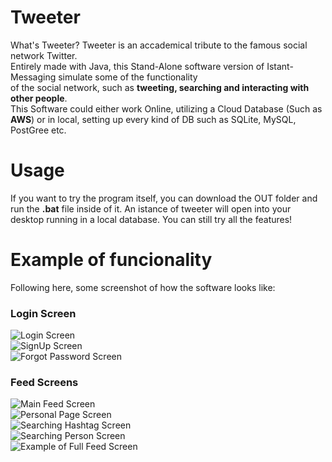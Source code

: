 # Tweeter
What's Tweeter?
Tweeter is an accademical tribute to the famous social network Twitter.<br>
Entirely made with Java, this Stand-Alone software version of Istant-Messaging simulate some of the functionality <br>
of the social network, such as **tweeting, searching and interacting with other people**.<br>
This Software could either work Online, utilizing a Cloud Database (Such as **AWS**) or in local, setting up every kind of DB such as SQLite, MySQL, PostGree etc.<br>

# Usage
If you want to try the program itself, you can download the OUT folder and run the **.bat** file inside of it. An istance of tweeter will open into your desktop running in a local database. You can still try all the features!

# Example of funcionality 
Following here, some screenshot of how the software looks like:

### Login Screen
![Login Screen](https://i.ibb.co/8dWvp76/2.png)<br>
![SignUp Screen](https://picoolio.net/image/dBBW)<br>
![Forgot Password Screen](https://picoolio.net/image/dBg3)<br>

### Feed Screens
![Main Feed Screen](https://picoolio.net/image/dBgI)<br>
![Personal Page Screen](https://picoolio.net/image/dBgd)<br>
![Searching Hashtag Screen](https://picoolio.net/image/dBgS)<br>
![Searching Person Screen](https://picoolio.net/image/dBgq)<br>
![Example of Full Feed Screen]()<br>






